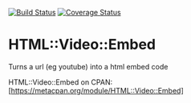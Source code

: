 [![Build Status](https://travis-ci.org/n0body-/html-video-embed.png)](https://travis-ci.org/n0body-/html-video-embed)
[![Coverage Status](https://coveralls.io/repos/n0body-/html-video-embed/badge.png)](https://coveralls.io/r/n0body-/html-video-embed)

HTML::Video::Embed
=====

Turns a url (eg youtube) into a html embed code

HTML::Video::Embed on CPAN: [https://metacpan.org/module/HTML::Video::Embed]
